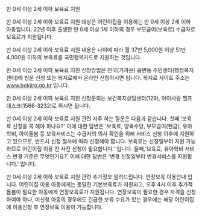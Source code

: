 만 0세 이상 2세 이하 보육료 지원


만 0세 이상 2세 이하 보육료 지원 대상은 어린이집을 이용하는 만 0세 이상 2세 이하 아동입니다.
22년 이후 출생한 만 0세 이상 1세 이하의 경우 부모급여(보육료) 수급자로 보육료가 지원됩니다.


만 0세 이상 2세 이하 보육료 지원 내용은 나이에 따라 월 37만 5,000원 이상 51만 4,000원 이하의 보육료를 국민행복카드로 지원하는 것입니다.


만 0세 이상 2세 이하 보육료 지원 신청방법은 전국(가까운) 읍면동 주민센터(행정복지센터)에 방문 신청 또는 복지로에서 온라인 신청하시면 됩니다. 복지로 사이트 주소는 www.bokjiro.go.kr 입니다.


만 0세 이상 2세 이하 보육료 지원 신청문의는 보건복지상담센터(129), 아이사랑 헬프데스크(1566-3232)로 하시면 됩니다.


만 0세 이상 2세 이하 보육료 지원 관련 자주 하는 질문은 다음과 같습니다.
첫째,'보육료 신청을 꼭 해야 하나요?' 이에 대한 답변은 '보육료, 양육수당, 부모급여(현금), 유아학비, 아이돌봄 등 보육서비스는 수급자의 의사 확인을 위해 서비스 신청 이후에 지원하고 있으므로, 반드시 신청 절차에 따라 신청해야 합니다. 보육료는 신청일부터 지원 가능하므로 어린이집 이용 전 사전 신청이 필요합니다.' 입니다.
둘째,'보육료, 유아학비 서비스 변경 기준은 무엇인가요?' 이에 대한 답변은 '변경 신청일부터 변경서비스를 지원합니다.' 입니다.


만 0세 이상 2세 이하 보육료 지원 관련 추가정보 알려드립니다.
연장보육 이용안내 입니다. 어린이집 이용 아동에게는 동일한 기본보육료가 지원되고, 오후 4시 이후 추가적 돌봄이 필요한 아동에게 연장보육료가 지원됩니다. 연장보육이 필요한 경우 자격을 신청하여야 하나, 미신청 아동의 경우에도 긴급한 보육 수요가 있는 경우에는 해당 어린이집에 이용신청 후 연장보육 이용이 가능합니다.